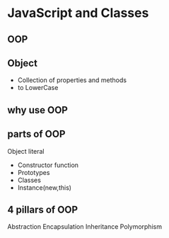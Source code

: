 # JavaScript and Classes

## OOP

## Object
- Collection of properties and methods
- to LowerCase

## why use OOP

## parts of OOP
Object literal

- Constructor function
- Prototypes
- Classes
- Instance(new,this)

## 4 pillars of OOP
Abstraction
Encapsulation
Inheritance
Polymorphism


